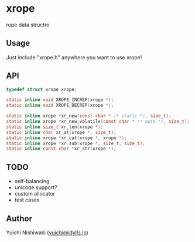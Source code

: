 # xrope

rope data structre

## Usage

Just include "xrope.h" anywhere you want to use xrope!

## API

```c
typedef struct xrope xrope;

static inline void XROPE_INCREF(xrope *);
static inline void XROPE_DECREF(xrope *);

static inline xrope *xr_new(const char * /* static */, size_t);
static inline xrope *xr_new_volatile(const char * /* auto */, size_t);
static inline size_t xr_len(xrope *);
static inline char xr_at(xrope *, size_t);
static inline xrope *xr_cat(xrope *, xrope *);
static inline xrope *xr_sub(xrope *, size_t, size_t);
static inline const char *xr_str(xrope *);
```

## TODO

- self-balancing
- unicode support?
- custom allocator
- test cases

## Author

Yuichi Nishiwaki (yuichi@idylls.jp)
